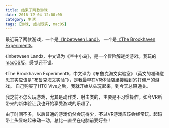 ```yaml
---
title: 结束了两款游戏
date: 2016-12-04 12:00:00
category: 生活
tags: [游戏, 虚拟现实, macOS]
---
```


最近玩了两款游戏，一个是[《Inbetween Land》](http://store.steampowered.com/app/345540/)，一个是[《The Brookhaven Experiment》](http://store.steampowered.com/app/440630/)。

<!--more-->

《Inbetween Land》，中文译为《空中小岛》，是一个冒险解谜类游戏。我玩的[macOS版](https://itunes.apple.com/cn/app/inbetween-land-full/id537994861)，感觉还不错。

《The Brookhaven Experiment》，中文译为《布鲁克海文实验室》（英文的准确意思其实应该是“布鲁克海文实验”），是我最早在VR体验店里接触到的打僵尸的游戏。
自己购买了HTC Vive之后，我就开始从头玩起来，到今天总算通关。

我之前不怎么玩游戏，尤其是动作类、射击类的，主要是不习惯操作。如今VR所带来的新体验让我也开始享受游戏的乐趣了。

由于时间不多，以后普通的游戏仍然会玩得少，不过VR游戏应该会经常玩。起码带上头显站起来动一动，总比一直坐在电脑前要好些！